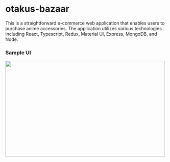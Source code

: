 # otakus-bazaar

This is a straightforward e-commerce web application that enables users to purchase anime accessories. The application utilizes various technologies including React, Typescript, Redux, Material UI, Express, MongoDB, and Node.

### Sample UI

<img src="https://github.com/earlhansg/otakus-bazaar/blob/main/frontend/src/images/loom.gif" style=" width:500px ; height:300px ">
